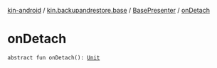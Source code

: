 [kin-android](../../index.md) / [kin.backupandrestore.base](../index.md) / [BasePresenter](index.md) / [onDetach](./on-detach.md)

# onDetach

`abstract fun onDetach(): `[`Unit`](https://kotlinlang.org/api/latest/jvm/stdlib/kotlin/-unit/index.html)